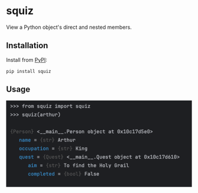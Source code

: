 # squiz

View a Python object's direct and nested members.

## Installation

Install from [PyPI](https://pypi.org/project/squiz/):

```shell
pip install squiz
```

## Usage

![](examples/example.png)
